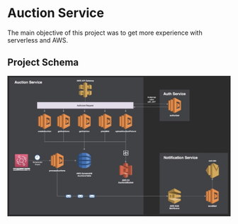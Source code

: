 # Auction Service

The main objective of this project was to get more experience with serverless and AWS.

## Project Schema

![Schema](./schema.jpg)
